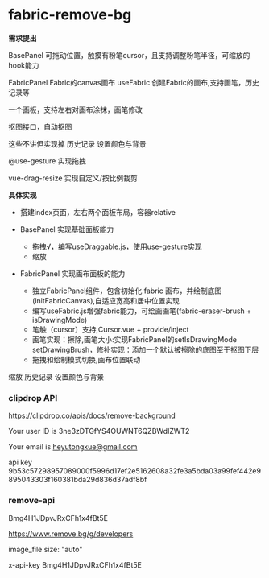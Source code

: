 # fabric-remove-bg

**需求提出**

BasePanel 可拖动位置，触摸有粉笔cursor，且支持调整粉笔半径，可缩放的hook能力

FabricPanel Fabric的canvas画布
useFabric 创建Fabric的画布,支持画笔，历史记录等

一个画板，支持左右对画布涂抹，画笔修改

抠图接口，自动抠图

这些不讲但实现掉 历史记录 设置颜色与背景

@use-gesture 实现拖拽

vue-drag-resize 实现自定义/按比例裁剪

**具体实现**

- 搭建index页面，左右两个面板布局，容器relative

- BasePanel 实现基础面板能力

  - 拖拽√，编写useDraggable.js，使用use-gesture实现
  - 缩放

- FabricPanel 实现画布面板的能力
  - 独立FabricPanel组件，包含初始化 fabric 画布，并绘制底图(initFabricCanvas),自适应宽高和居中位置实现
  - 编写useFabric.js增强fabric能力，可绘画画笔(fabric-eraser-brush + isDrawingMode)
  - 笔触（cursor）支持,Cursor.vue + provide/inject
  - 画笔实现：擦除,画笔大小:实现FabricPanel的setIsDrawingMode
    setDrawingBrush，修补实现：添加一个默认被擦除的底图至于抠图下层
  - 拖拽和绘制模式切换,画布位置联动

缩放
历史记录
设置颜色与背景

### clipdrop API

https://clipdrop.co/apis/docs/remove-background

Your user ID is 3ne3zDTGfYS4OUWNT6QZBWdIZWT2

Your email is heyutongxue@gmail.com

api key 9b53c57298957089000f5996d17ef2e5162608a32fe3a5bda03a99fef442e9895043303f160381bda29d836d37adf8bf

### remove-api

Bmg4H1JDpvJRxCFh1x4fBt5E

https://www.remove.bg/g/developers

image_file
size: "auto"

x-api-key Bmg4H1JDpvJRxCFh1x4fBt5E
